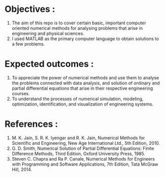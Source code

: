 # Objectives :
1.	The aim of this repo is to cover certain basic, important computer oriented numerical methods for analysing problems that arise in engineering and physical sciences. 
2.	I used MATLAB as the primary computer language to obtain solutions to a few problems.


# Expected outcomes :
1.	To appreciate the power of numerical methods and use them to analyse the problems connected with data analysis, and solution of ordinary and partial differential equations that arise in their respective engineering courses.
2.	To understand the processes of numerical simulation, modeling, optimization, identification, and visualization of engineering systems.

# References :
1.	M. K. Jain, S. R. K. Iyengar and R. K. Jain, Numerical Methods for Scientific and Engineering, New Age International Ltd., 5th Edition, 2010.
2.	G. D. Smith, Numerical Solution of Partial Differential Equations: Finite Difference Methods, Third Edition, Oxford University Press, 1985.
3.	Steven C. Chapra and Ra P. Canale, Numerical Methods for Engineers with Programming and Software Applications, 7th Edition, Tata McGraw Hill, 2014.

